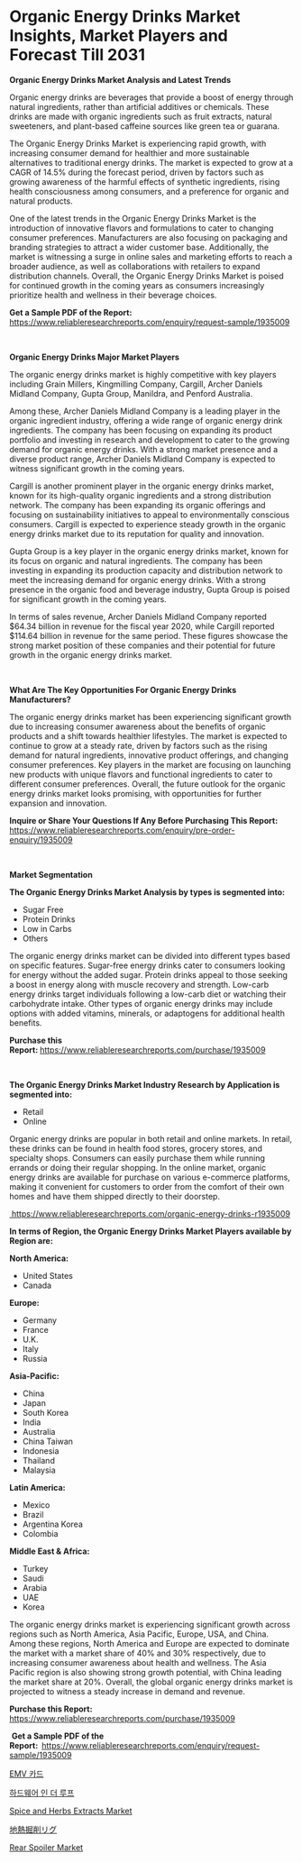 <p><h1>Organic Energy Drinks Market Insights, Market Players and Forecast Till 2031</h1></p><p><strong>Organic Energy Drinks Market Analysis and Latest Trends</strong></p>
<p><p>Organic energy drinks are beverages that provide a boost of energy through natural ingredients, rather than artificial additives or chemicals. These drinks are made with organic ingredients such as fruit extracts, natural sweeteners, and plant-based caffeine sources like green tea or guarana.</p><p>The Organic Energy Drinks Market is experiencing rapid growth, with increasing consumer demand for healthier and more sustainable alternatives to traditional energy drinks. The market is expected to grow at a CAGR of 14.5% during the forecast period, driven by factors such as growing awareness of the harmful effects of synthetic ingredients, rising health consciousness among consumers, and a preference for organic and natural products.</p><p>One of the latest trends in the Organic Energy Drinks Market is the introduction of innovative flavors and formulations to cater to changing consumer preferences. Manufacturers are also focusing on packaging and branding strategies to attract a wider customer base. Additionally, the market is witnessing a surge in online sales and marketing efforts to reach a broader audience, as well as collaborations with retailers to expand distribution channels. Overall, the Organic Energy Drinks Market is poised for continued growth in the coming years as consumers increasingly prioritize health and wellness in their beverage choices.</p></p>
<p><strong>Get a Sample PDF of the Report:&nbsp;</strong> <a href="https://www.reliableresearchreports.com/enquiry/request-sample/1935009">https://www.reliableresearchreports.com/enquiry/request-sample/1935009</a></p>
<p>&nbsp;</p>
<p><strong>Organic Energy Drinks Major Market Players</strong></p>
<p><p>The organic energy drinks market is highly competitive with key players including Grain Millers, Kingmilling Company, Cargill, Archer Daniels Midland Company, Gupta Group, Manildra, and Penford Australia. </p><p>Among these, Archer Daniels Midland Company is a leading player in the organic ingredient industry, offering a wide range of organic energy drink ingredients. The company has been focusing on expanding its product portfolio and investing in research and development to cater to the growing demand for organic energy drinks. With a strong market presence and a diverse product range, Archer Daniels Midland Company is expected to witness significant growth in the coming years.</p><p>Cargill is another prominent player in the organic energy drinks market, known for its high-quality organic ingredients and a strong distribution network. The company has been expanding its organic offerings and focusing on sustainability initiatives to appeal to environmentally conscious consumers. Cargill is expected to experience steady growth in the organic energy drinks market due to its reputation for quality and innovation.</p><p>Gupta Group is a key player in the organic energy drinks market, known for its focus on organic and natural ingredients. The company has been investing in expanding its production capacity and distribution network to meet the increasing demand for organic energy drinks. With a strong presence in the organic food and beverage industry, Gupta Group is poised for significant growth in the coming years.</p><p>In terms of sales revenue, Archer Daniels Midland Company reported $64.34 billion in revenue for the fiscal year 2020, while Cargill reported $114.64 billion in revenue for the same period. These figures showcase the strong market position of these companies and their potential for future growth in the organic energy drinks market.</p></p>
<p>&nbsp;</p>
<p><strong>What Are The Key Opportunities For Organic Energy Drinks Manufacturers?</strong></p>
<p><p>The organic energy drinks market has been experiencing significant growth due to increasing consumer awareness about the benefits of organic products and a shift towards healthier lifestyles. The market is expected to continue to grow at a steady rate, driven by factors such as the rising demand for natural ingredients, innovative product offerings, and changing consumer preferences. Key players in the market are focusing on launching new products with unique flavors and functional ingredients to cater to different consumer preferences. Overall, the future outlook for the organic energy drinks market looks promising, with opportunities for further expansion and innovation.</p></p>
<p><strong>Inquire or Share Your Questions If Any Before Purchasing This Report:</strong> <a href="https://www.reliableresearchreports.com/enquiry/pre-order-enquiry/1935009">https://www.reliableresearchreports.com/enquiry/pre-order-enquiry/1935009</a></p>
<p>&nbsp;</p>
<p><strong>Market Segmentation</strong></p>
<p><strong>The Organic Energy Drinks Market Analysis by types is segmented into:</strong></p>
<p><ul><li>Sugar Free</li><li>Protein Drinks</li><li>Low in Carbs</li><li>Others</li></ul></p>
<p><p>The organic energy drinks market can be divided into different types based on specific features. Sugar-free energy drinks cater to consumers looking for energy without the added sugar. Protein drinks appeal to those seeking a boost in energy along with muscle recovery and strength. Low-carb energy drinks target individuals following a low-carb diet or watching their carbohydrate intake. Other types of organic energy drinks may include options with added vitamins, minerals, or adaptogens for additional health benefits.</p></p>
<p><strong>Purchase this Report:&nbsp;</strong><a href="https://www.reliableresearchreports.com/purchase/1935009">https://www.reliableresearchreports.com/purchase/1935009</a></p>
<p>&nbsp;</p>
<p><strong>The Organic Energy Drinks Market Industry Research by Application is segmented into:</strong></p>
<p><ul><li>Retail</li><li>Online</li></ul></p>
<p><p>Organic energy drinks are popular in both retail and online markets. In retail, these drinks can be found in health food stores, grocery stores, and specialty shops. Consumers can easily purchase them while running errands or doing their regular shopping. In the online market, organic energy drinks are available for purchase on various e-commerce platforms, making it convenient for customers to order from the comfort of their own homes and have them shipped directly to their doorstep.</p></p>
<p><a href="https://www.reliableresearchreports.com/organic-energy-drinks-r1935009">&nbsp;https://www.reliableresearchreports.com/organic-energy-drinks-r1935009</a></p>
<p><strong>In terms of Region, the Organic Energy Drinks Market Players available by Region are:</strong></p>
<p>
    <p> <strong> North America: </strong>
        <ul>
            <li>United States</li>
            <li>Canada</li>
        </ul>
        </p> 
    <p> <strong> Europe: </strong>
        <ul>
            <li>Germany</li>
            <li>France</li>
            <li>U.K.</li>
            <li>Italy</li>
            <li>Russia</li>
        </ul>
        </p> 
    <p> <strong> Asia-Pacific: </strong>
        <ul>
            <li>China</li>
            <li>Japan</li>
            <li>South Korea</li>
            <li>India</li>
            <li>Australia</li>
            <li>China Taiwan</li>
            <li>Indonesia</li>
            <li>Thailand</li>
            <li>Malaysia</li>
        </ul>
        </p> 
    <p> <strong> Latin America: </strong>
        <ul>
            <li>Mexico</li>
            <li>Brazil</li>
            <li>Argentina Korea</li>
            <li>Colombia</li>
        </ul>
        </p> 
    <p> <strong> Middle East & Africa: </strong>
        <ul>
            <li>Turkey</li>
            <li>Saudi</li>
            <li>Arabia</li>
            <li>UAE</li>
            <li>Korea</li>
        </ul>
    </p>
    </p>
<p><p>The organic energy drinks market is experiencing significant growth across regions such as North America, Asia Pacific, Europe, USA, and China. Among these regions, North America and Europe are expected to dominate the market with a market share of 40% and 30% respectively, due to increasing consumer awareness about health and wellness. The Asia Pacific region is also showing strong growth potential, with China leading the market share at 20%. Overall, the global organic energy drinks market is projected to witness a steady increase in demand and revenue.</p></p>
<p><strong>Purchase this Report: </strong><a href="https://www.reliableresearchreports.com/purchase/1935009">https://www.reliableresearchreports.com/purchase/1935009</a></p>
<p>&nbsp;<strong>Get a Sample PDF of the Report:&nbsp;&nbsp;</strong><a href="https://www.reliableresearchreports.com/enquiry/request-sample/1935009">https://www.reliableresearchreports.com/enquiry/request-sample/1935009</a></p>
<p><strong></strong></p>
<p><p><a href="https://github.com/darrellockm3ytan895656/Market-Research-Report-List-1/blob/main/570526617038.md">EMV 카드</a></p><p><a href="https://github.com/oajzkywllm460/Market-Research-Report-List-1/blob/main/728225017039.md">하드웨어 인 더 루프</a></p><p><a href="https://github.com/lylyparadise/Market-Research-Report-List-2/blob/main/spice-and-herbs-extracts-market.md">Spice and Herbs Extracts Market</a></p><p><a href="https://github.com/adcxff01450218/Market-Research-Report-List-1/blob/main/702060118486.md">地熱掘削リグ</a></p><p><a href="https://issuu.com/reportprime-2/docs/rear-spoiler-market-size-2030.pptx">Rear Spoiler Market</a></p></p>